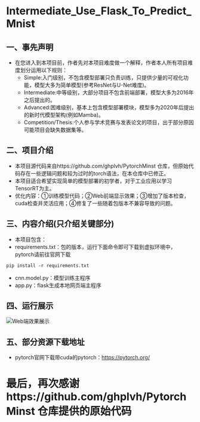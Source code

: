# Intermediate_Use_Flask_To_Predict_Mnist
## 一、事先声明
+ 在您进入到本项目前，作者先对本项目难度做一个解释，作者本人所有项目难度划分运用以下规则：
  + Simple:入门级别，不包含模型部署只负责训练，只提供少量的可视化功能，模型大多为简单模型(参考ResNet与U-Net难度)。
  + Intermediate:中等级别，大部分项目不包含前端部署，模型大多为2016年之后提出的。
  + Advanced:困难级别，基本上包含模型部署模块，模型多为2020年后提出的新时代模型架构(例如Mamba)。
  + Competition/Thesis:个人参与学术竞赛与发表论文的项目，出于部分原因可能项目会缺失数据集等。

## 二、项目介绍
+ 本项目源代码来自https://github.com/ghplvh/PytorchMinst 仓库，但原始代码存在一些逻辑问题和较为过时的torch语法，在本仓库中已修正。
+ 本项目适合希望实现简单的模型部署的初学者，对于工业应用以学习TensorRT为主。
+ 优化内容：①训练模型代码；②Web前端显示效果；③增加了版本检查，cuda检查并灵活应用；④修复了一些随着包版本不兼容导致的问题。

## 三、内容介绍(只介绍关键部分)
+ 本项目包含：
+ requirements.txt：包的版本，运行下面命令即可下载到虚拟环境中，pytorch请前往官网下载
 ```txt
pip install -r requirements.txt
```
+ cnn.model.py：模型训练主程序
+ app.py：flask生成本地网页端主程序

## 四、运行展示
![Web端效果展示](https://github.com/zlyd-CV/Photos_Are_Used_To_Others_Repository/blob/610062f16c08e609ab9b47da1dc872768e3bf002/Intermediate_Use_Flask_To_Predict_Mnist/%E8%BF%90%E8%A1%8C%E7%A4%BA%E6%84%8F%E5%9B%BE.png)

## 五、部分资源下载地址
+ pytorch官网下载带cuda的pytorch：https://pytorch.org/
# 最后，再次感谢https://github.com/ghplvh/PytorchMinst 仓库提供的原始代码
